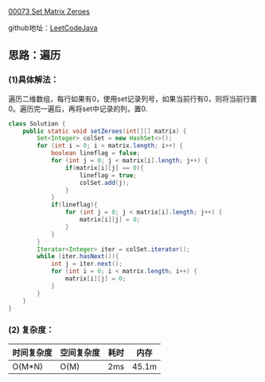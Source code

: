 [00073 Set Matrix Zeroes](https://leetcode.com/problems/set-matrix-zeroes/)

github地址：[LeetCodeJava](https://github.com/binggouxsm/LeetCodeJava)

## 思路：遍历

### (1)具体解法：

遍历二维数组，每行如果有0，使用set记录列号，如果当前行有0，则将当前行置0。遍历完一遍后，再将set中记录的列，置0.

```java
class Solution {
    public static void setZeroes(int[][] matrix) {
        Set<Integer> colSet = new HashSet<>();
        for (int i = 0; i < matrix.length; i++) {
            boolean lineflag = false;
            for (int j = 0; j < matrix[i].length; j++) {
                if(matrix[i][j] == 0){
                    lineflag = true;
                    colSet.add(j);
                }
            }
            if(lineflag){
                for (int j = 0; j < matrix[i].length; j++) {
                    matrix[i][j] = 0;
                }
            }
        }
        Iterator<Integer> iter = colSet.iterator();
        while (iter.hasNext()){
            int j = iter.next();
            for (int i = 0; i < matrix.length; i++) {
                matrix[i][j] = 0;
            }
        }
    }
}    
```

### (2) 复杂度：

时间复杂度| 空间复杂度 | 耗时 | 内存
--- | --- | --- | ---
O(M*N) | O(M) | 2ms | 45.1m



